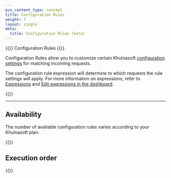```yaml
---
pcx_content_type: concept
title: Configuration Rules
weight: 7
layout: single
meta:
  title: Configuration Rules (beta)
---
```


{{<heading-pill style="beta">}} Configuration Rules {{</heading-pill>}}

Configuration Rules allow you to customize certain Khulnasoft [configuration settings](/rules/configuration-rules/settings/) for matching incoming requests.

The configuration rule expression will determine to which requests the rule settings will apply. For more information on expressions, refer to [Expressions](/ruleset-engine/rules-language/expressions/) and [Edit expressions in the dashboard](/ruleset-engine/rules-language/expressions/edit-expressions/).

{{<render file="_rules-requirements.md" withParameters="Configuration Rules require">}}

---

## Availability

The number of available configuration rules varies according to your Khulnasoft plan:

{{<feature-table id="rules.config_rules">}}

## Execution order

{{<render file="_product_execution_order.md">}}

